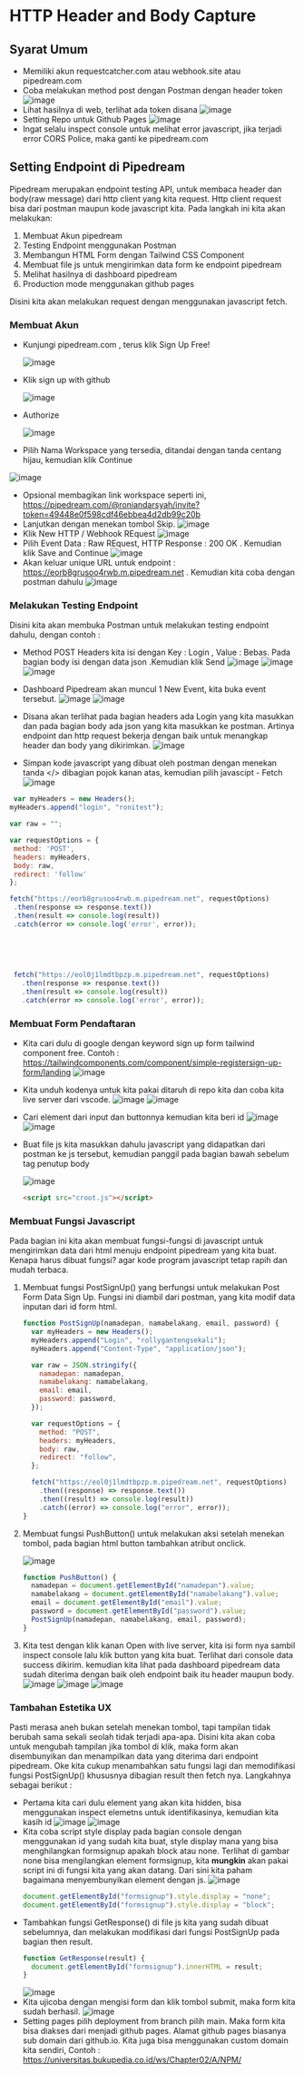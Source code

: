 # HTTP Header and Body Capture

## Syarat Umum

- Memiliki akun requestcatcher.com atau webhook.site atau pipedream.com
- Coba melakukan method post dengan Postman dengan header token
  ![image](https://user-images.githubusercontent.com/15622730/221462872-1866c9e2-2a88-4cdf-8fda-470651baf267.png)
- Lihat hasilnya di web, terlihat ada token disana
  ![image](https://user-images.githubusercontent.com/15622730/221463069-76ea716f-3445-4a4c-b312-a77031261782.png)
- Setting Repo untuk Github Pages
  ![image](https://user-images.githubusercontent.com/15622730/221463244-450beb88-2c85-48ae-9e3a-caa6742cbed5.png)
- Ingat selalu inspect console untuk melihat error javascript, jika terjadi error CORS Police, maka ganti ke pipedream.com

## Setting Endpoint di Pipedream

Pipedream merupakan endpoint testing API, untuk membaca header dan body(raw message) dari http client yang kita request. Http client request bisa dari postman maupun kode javascript kita. Pada langkah ini kita akan melakukan:

1. Membuat Akun pipedream
2. Testing Endpoint menggunakan Postman
3. Membangun HTML Form dengan Tailwind CSS Component
4. Membuat file js untuk mengirimkan data form ke endpoint pipedream
5. Melihat hasilnya di dashboard pipedream
6. Production mode menggunakan github pages

Disini kita akan melakukan request dengan menggunakan javascript fetch.

### Membuat Akun

- Kunjungi pipedream.com , terus klik Sign Up Free!

  ![image](https://user-images.githubusercontent.com/11188109/220200037-5f556ae6-3bd6-4aa3-9869-00c1d119bb51.png)

- Klik sign up with github

  ![image](https://user-images.githubusercontent.com/15622730/221463386-0cd765b3-7fd2-4b0b-98bc-2fc937d75ec1.png)

- Authorize

  ![image](https://user-images.githubusercontent.com/15622730/221463386-0cd765b3-7fd2-4b0b-98bc-2fc937d75ec1.png)

- Pilih Nama Workspace yang tersedia, ditandai dengan tanda centang hijau, kemudian klik Continue

![image](https://user-images.githubusercontent.com/15622730/221463488-bbed03f2-da3b-46a0-8fbe-dfefeacd3a5c.png)

- Opsional membagikan link workspace seperti ini, https://pipedream.com/@roniandarsyah/invite?token=49448e0f598cdf46ebbea4d2db99c20b
- Lanjutkan dengan menekan tombol Skip.
  ![image](https://user-images.githubusercontent.com/15622730/221463630-bd85c35b-75f5-497b-879c-f4c8749cdc06.png)
- Klik New HTTP / Webhook REquest
 ![image](https://user-images.githubusercontent.com/15622730/227658570-264476fa-11e8-4224-86db-f8fb8d3061f5.png)
- Pilih Event Data : Raw REquest, HTTP Response : 200 OK . Kemudian klik Save and Continue
  ![image](https://user-images.githubusercontent.com/11188109/220201352-08e86d50-0b57-4bb9-98f5-b6ff3d09d420.png)
- Akan keluar unique URL untuk endpoint : https://eorb8grusoo4rwb.m.pipedream.net . Kemudian kita coba dengan postman dahulu
  ![image](https://user-images.githubusercontent.com/15622730/227658797-44d47c71-ac0a-41cc-8274-f40f950b28b6.png)

### Melakukan Testing Endpoint

Disini kita akan membuka Postman untuk melakukan testing endpoint dahulu, dengan contoh :

- Method POST Headers kita isi dengan Key : Login , Value : Bebas. Pada bagian body isi dengan data json .Kemudian klik Send
  ![image](https://user-images.githubusercontent.com/15622730/221464077-bd145dde-fd1c-422d-aade-9d1fe18f8452.png)
  ![image](https://user-images.githubusercontent.com/15622730/221464677-6b2f43b3-0e6c-4898-92d9-a2246b0b062d.png)
  ![image](https://user-images.githubusercontent.com/15622730/227659176-723cd798-fa6b-4779-b9ad-d6934d854628.png)
  
- Dashboard Pipedream akan muncul 1 New Event, kita buka event tersebut.
  ![image](https://user-images.githubusercontent.com/11188109/220201839-cf090239-88eb-4506-8d4c-a0e57b68b4f6.png)
  ![image](https://user-images.githubusercontent.com/11188109/220201921-6e223896-90cf-4442-b242-7eba8b433aab.png)
- Disana akan terlihat pada bagian headers ada Login yang kita masukkan dan pada bagian body ada json yang kita masukkan ke postman. Artinya endpoint dan http request bekerja dengan baik untuk menangkap header dan body yang dikirimkan.
  ![image](https://user-images.githubusercontent.com/15622730/227659668-73df7823-e90e-4a1e-9b0d-dfe87c97e57a.png)
- Simpan kode javascript yang dibuat oleh postman dengan menekan tanda </> dibagian pojok kanan atas, kemudian pilih javascipt - Fetch
  ![image](https://user-images.githubusercontent.com/15622730/227659720-4aa97a82-b4d1-47bf-b799-df083fd995cd.png)

 ```javascript
  var myHeaders = new Headers();
myHeaders.append("login", "ronitest");

var raw = "";

var requestOptions = {
  method: 'POST',
  headers: myHeaders,
  body: raw,
  redirect: 'follow'
};

fetch("https://eorb8grusoo4rwb.m.pipedream.net", requestOptions)
  .then(response => response.text())
  .then(result => console.log(result))
  .catch(error => console.log('error', error));
  
  
  
  
  
  fetch("https://eol0j1lmdtbpzp.m.pipedream.net", requestOptions)
    .then(response => response.text())
    .then(result => console.log(result))
    .catch(error => console.log('error', error));
  ```



### Membuat Form Pendaftaran

- Kita cari dulu di google dengan keyword sign up form tailwind component free. Contoh : https://tailwindcomponents.com/component/simple-registersign-up-form/landing
  ![image](https://user-images.githubusercontent.com/11188109/220203961-34229f29-9cce-4352-b158-bcf7ad55b6bc.png)
- Kita unduh kodenya untuk kita pakai ditaruh di repo kita dan coba kita live server dari vscode.
  ![image](https://user-images.githubusercontent.com/11188109/220204497-5616ba02-aa69-4126-bec0-6dba44c676be.png)
  ![image](https://user-images.githubusercontent.com/11188109/220204556-19245b9f-6f50-47fb-a29c-700e17196bf9.png)
- Cari element dari input dan buttonnya kemudian kita beri id
  ![image](https://user-images.githubusercontent.com/11188109/220205296-cdc9453b-58dd-4727-9d77-c5c250d3bb00.png)
  ![image](https://user-images.githubusercontent.com/11188109/220205510-205c1381-073b-451f-b29c-ede13072c333.png)
- Buat file js kita masukkan dahulu javascript yang didapatkan dari postman ke js tersebut, kemudian panggil pada bagian bawah sebelum tag penutup body

  ![image](https://user-images.githubusercontent.com/11188109/220205858-d311831a-d9d6-4cad-b8ea-94dca460121c.png)

  ```html
  <script src="croot.js"></script>
  ```

### Membuat Fungsi Javascript

Pada bagian ini kita akan membuat fungsi-fungsi di javascript untuk mengirimkan data dari html menuju endpoint pipedream yang kita buat. Kenapa harus dibuat fungsi? agar kode program javascript tetap rapih dan mudah terbaca.

1. Membuat fungsi PostSignUp() yang berfungsi untuk melakukan Post Form Data Sign Up. Fungsi ini diambil dari postman, yang kita modif data inputan dari id form html.

   ```javascript
   function PostSignUp(namadepan, namabelakang, email, password) {
     var myHeaders = new Headers();
     myHeaders.append("Login", "rollygantengsekali");
     myHeaders.append("Content-Type", "application/json");

     var raw = JSON.stringify({
       namadepan: namadepan,
       namabelakang: namabelakang,
       email: email,
       password: password,
     });

     var requestOptions = {
       method: "POST",
       headers: myHeaders,
       body: raw,
       redirect: "follow",
     };

     fetch("https://eol0j1lmdtbpzp.m.pipedream.net", requestOptions)
       .then((response) => response.text())
       .then((result) => console.log(result))
       .catch((error) => console.log("error", error));
   }
   ```

2. Membuat fungsi PushButton() untuk melakukan aksi setelah menekan tombol, pada bagian html button tambahkan atribut onclick.

   ![image](https://user-images.githubusercontent.com/11188109/220208507-0d5cb2cc-4979-410c-a3e0-a804caa732c4.png)

   ```javascript
   function PushButton() {
     namadepan = document.getElementById("namadepan").value;
     namabelakang = document.getElementById("namabelakang").value;
     email = document.getElementById("email").value;
     password = document.getElementById("password").value;
     PostSignUp(namadepan, namabelakang, email, password);
   }
   ```

3. Kita test dengan klik kanan Open with live server, kita isi form nya sambil inspect console lalu klik button yang kita buat. Terlihat dari console data success dikirim. kemudian kita lihat pada dashboard pipedream data sudah diterima dengan baik oleh endpoint baik itu header maupun body.
   ![image](https://user-images.githubusercontent.com/11188109/220209051-34a4982b-9a50-4e7f-8283-760948abfc15.png)
   ![image](https://user-images.githubusercontent.com/11188109/220209136-5e2ec6fa-12c0-450f-b417-91b50cd4110a.png)
   ![image](https://user-images.githubusercontent.com/11188109/220209218-73348bb6-6d29-47f5-8988-675b6c85eac0.png)

### Tambahan Estetika UX

Pasti merasa aneh bukan setelah menekan tombol, tapi tampilan tidak berubah sama sekali seolah tidak terjadi apa-apa. Disini kita akan coba untuk mengubah tampilan jika tombol di klik, maka form akan disembunyikan dan menampilkan data yang diterima dari endpoint pipedream. Oke kita cukup menambahkan satu fungsi lagi dan memodifikasi fungsi PostSignUp() khususnya dibagian result then fetch nya. Langkahnya sebagai berikut :

- Pertama kita cari dulu element yang akan kita hidden, bisa menggunakan inspect elemetns untuk identifikasinya, kemudian kita kasih id
  ![image](https://user-images.githubusercontent.com/11188109/220210224-290cb494-de07-4eb4-b403-5c21204f3a7a.png)
  ![image](https://user-images.githubusercontent.com/11188109/220210342-a81493b4-453b-4cd1-a526-3ca1092f6ebc.png)
- Kita coba script style display pada bagian console dengan menggunakan id yang sudah kita buat, style display mana yang bisa menghilangkan formsignup apakah block atau none. Terlihat di gambar none bisa mengilangkan element formsignup, kita **mungkin** akan pakai script ini di fungsi kita yang akan datang. Dari sini kita paham bagaimana menyembunyikan element dengan js.
  ![image](https://user-images.githubusercontent.com/11188109/220210618-3961fe64-a413-4320-86e7-cdfafe640c50.png)
  ```javascript
  document.getElementById("formsignup").style.display = "none";
  document.getElementById("formsignup").style.display = "block";
  ```
- Tambahkan fungsi GetResponse() di file js kita yang sudah dibuat sebelumnya, dan melakukan modifikasi dari fungsi PostSignUp pada bagian then result.
  ```javascript
  function GetResponse(result) {
    document.getElementById("formsignup").innerHTML = result;
  }
  ```
  ![image](https://user-images.githubusercontent.com/11188109/220211123-eb372a58-7507-4bd8-b54f-2f18f50d5dd9.png)
- Kita ujicoba dengan mengisi form dan klik tombol submit, maka form kita sudah berhasil.
  ![image](https://user-images.githubusercontent.com/11188109/220211272-70eaa594-504c-40f9-9b96-633bf9f9e676.png)
- Setting pages pilih deployment from branch pilih main. Maka form kita bisa diakses dari menjadi github pages. Alamat github pages biasanya sub domain dari github.io. Kita juga bisa menggunakan custom domain kita sendiri, Contoh : https://universitas.bukupedia.co.id/ws/Chapter02/A/NPM/
